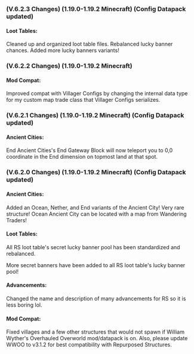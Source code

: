 ### **(V.6.2.3 Changes) (1.19.0-1.19.2 Minecraft) (Config Datapack updated)**

#### Loot Tables:
Cleaned up and organized loot table files. Rebalanced lucky banner chances. Added more lucky banners variants!


### **(V.6.2.2 Changes) (1.19.0-1.19.2 Minecraft)**

#### Mod Compat:
Improved compat with Villager Configs by changing the internal data type for my custom map trade class that Villager Configs serializes.


### **(V.6.2.1 Changes) (1.19.0-1.19.2 Minecraft) (Config Datapack updated)**

#### Ancient Cities:
End Ancient Cities's End Gateway Block will now teleport you to 0,0 coordinate in the End dimension on topmost land at that spot.


### **(V.6.2.0 Changes) (1.19.0-1.19.2 Minecraft) (Config Datapack updated)**

#### Ancient Cities:
Added an Ocean, Nether, and End variants of the Ancient City! Very rare structure!
 Ocean Ancient City can be located with a map from Wandering Traders!

#### Loot Tables:
All RS loot table's secret lucky banner pool has been standardized and rebalanced.

More secret banners have been added to all RS loot table's lucky banner pool!

#### Advancements:
Changed the name and description of many advancements for RS so it is less boring lol.

#### Mod Compat:
Fixed villages and a few other structures that would not spawn if William Wyther's Overhauled Overworld mod/datapack is on.
 Also, please update WWOO to v3.1.2 for best compatibility with Repurposed Structures.